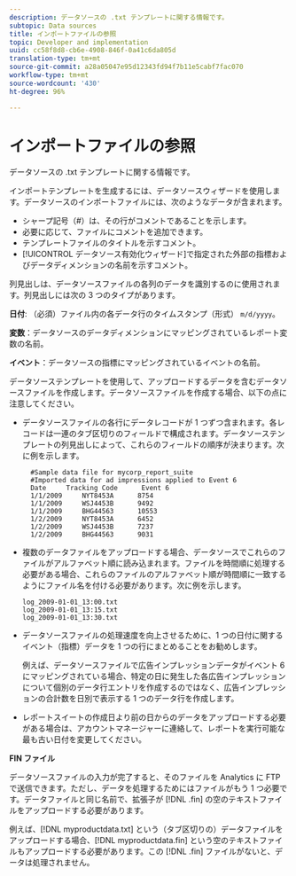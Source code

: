 ```yaml
---
description: データソースの .txt テンプレートに関する情報です。
subtopic: Data sources
title: インポートファイルの参照
topic: Developer and implementation
uuid: cc58f8d8-cb6e-4908-846f-0a41c6da805d
translation-type: tm+mt
source-git-commit: a28a05047e95d12343fd94f7b11e5cabf7fac070
workflow-type: tm+mt
source-wordcount: '430'
ht-degree: 96%

---
```



# インポートファイルの参照

データソースの .txt テンプレートに関する情報です。

インポートテンプレートを生成するには、データソースウィザードを使用します。データソースのインポートファイルには、次のようなデータが含まれます。

* シャープ記号（#）は、その行がコメントであることを示します。
* 必要に応じて、ファイルにコメントを追加できます。
* テンプレートファイルのタイトルを示すコメント。
* [!UICONTROL データソース有効化ウィザード]で指定された外部の指標およびデータディメンションの名前を示すコメント。

列見出しは、データソースファイルの各列のデータを識別するのに使用されます。列見出しには次の 3 つのタイプがあります。

**日付**: （必須）ファイル内の各データ行のタイムスタンプ（形式） `m/d/yyyy`。

**変数**：データソースのデータディメンションにマッピングされているレポート変数の名前。

**イベント**：データソースの指標にマッピングされているイベントの名前。

データソーステンプレートを使用して、アップロードするデータを含むデータソースファイルを作成します。データソースファイルを作成する場合、以下の点に注意してください。

* データソースファイルの各行にデータレコードが 1 つずつ含まれます。各レコードは一連のタブ区切りのフィールドで構成されます。データソーステンプレートの列見出しによって、これらのフィールドの順序が決まります。次に例を示します。

   ```
     #Sample data file for mycorp_report_suite 
     #Imported data for ad impressions applied to Event 6
     Date     Tracking Code      Event 6 
     1/1/2009     NYT8453A      8754
     1/1/2009     WSJ4453B      9492
     1/1/2009     BHG44563      10553
     1/2/2009     NYT8453A      6452
     1/2/2009     WSJ4453B      7237
     1/2/2009     BHG44563      9031
   ```

* 複数のデータファイルをアップロードする場合、データソースでこれらのファイルがアルファベット順に読み込まれます。ファイルを時間順に処理する必要がある場合、これらのファイルのアルファベット順が時間順に一致するようにファイル名を付ける必要があります。次に例を示します。

   ```
   log_2009-01-01_13:00.txt
   log_2009-01-01_13:15.txt
   log_2009-01-01_13:30.txt
   ```

* データソースファイルの処理速度を向上させるために、1 つの日付に関するイベント（指標）データを 1 つの行にまとめることをお勧めします。

   例えば、データソースファイルで広告インプレッションデータがイベント 6 にマッピングされている場合、特定の日に発生した各広告インプレッションについて個別のデータ行エントリを作成するのではなく、広告インプレッションの合計数を日別で表示する 1 つのデータ行を作成します。
* レポートスイートの作成日より前の日からのデータをアップロードする必要がある場合は、アカウントマネージャーに連絡して、レポートを実行可能な最も古い日付を変更してください。

**FIN ファイル**

データソースファイルの入力が完了すると、そのファイルを Analytics に FTP で送信できます。ただし、データを処理するためにはファイルがもう 1 つ必要です。データファイルと同じ名前で、拡張子が [!DNL .fin] の空のテキストファイルをアップロードする必要があります。

例えば、[!DNL myproductdata.txt] という（タブ区切りの）データファイルをアップロードする場合、[!DNL myproductdata.fin] という空のテキストファイルもアップロードする必要があります。この [!DNL .fin] ファイルがないと、データは処理されません。
